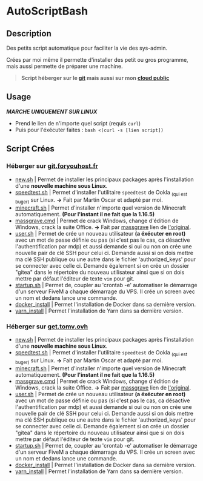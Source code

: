 # AutoScriptBash

## Description 

Des petits script automatique pour faciliter la vie des sys-admin.

Crées par moi même il permette d'installer des petit ou gros programme, mais aussi permette de préparer une machine.

> **Script héberger sur le [git](https://git.foryouhost.fr/tomv) mais aussi sur mon [cloud public](https://get.tomv.ovh)**

## Usage

***MARCHE UNIQUEMENT SUR LINUX***

* Prend le lien de n'importe quel script (requis `curl`)
* Puis pour l'éxécuter faites : `bash <(curl -s [lien script])`

## Script Crées

### Héberger sur [git.foryouhost.fr](https://git.foryouhost.fr/tomv)

* [new.sh](https://git.foryouhost.fr/tomv/AutoScriptBash/src/branch/master/new.sh) | Permet de installer les principaux packages après l'installation d'une **nouvelle machine sous __Linux__**.
* [speedtest.sh](https://git.foryouhost.fr/tomv/AutoScriptBash/src/branch/master/speedtest.sh) | Permet d'installer l'utilitaire `speedtest` de Ookla <sub>(qui est buger)</sub> sur Linux. **→** Fait par Martin Oscar et adapté par moi.
* [minecraft.sh](https://git.foryouhost.fr/tomv/AutoScriptBash/src/branch/master/minecraft.sh) | Permet d'installer n'importe quel version de Minecraft automatiquement. **(Pour l'instant il ne fait que la 1.16.5)**
* [massgrave.cmd](https://git.foryouhost.fr/tomv/AutoScriptBash/src/branch/master/massgrave.cmd) | Permet de crack Windows, change d'édition de Windows, crack la suite Office. **→** Fait par [massgrave](https://github.com/massgravel) lien de [l'original](https://github.com/massgravel/Microsoft-Activation-Scripts).
* [user.sh](https://git.foryouhost.fr/tomv/AutoScriptBash/src/branch/master/user.sh) | Permet de crée un nouveau utilisateur **(a éxécuter en root)** avec un mot de passe définie ou pas (si c'est pas le cas, ca désactive l'authentification par mdp) et aussi demande si oui ou non on crée une nouvelle pair de clé SSH pour celui ci. Demande aussi si on dois mettre ma clé SSH publique ou une autre dans le fichier 'authorized_keys' pour se connecter avec celle ci. Demande également si on crée un dossier "gitea" dans le répertoire du nouveau utilisateur ainsi que si on dois mettre par défaut l'éditeur de texte `vim` pour git.
* [startup.sh](https://git.foryouhost.fr/tomv/AutoScriptBash/src/branch/master/startup.sh) | Permet de, coupler au 'crontab -e' automatiser le démarrage d'un serveur FiveM a chaque démarrage du VPS. Il crée un screen avec un nom et dedans lance une commande.
* [docker_install](https://git.foryouhost.fr/tomv/AutoScriptBash/src/branch/master/dockerinstall.sh) | Permet l'installation de Docker dans sa dernière version.
* [yarn_install](https://git.foryouhost.fr/tomv/AutoScriptBash/src/branch/master/yarninstall.sh) | Permet l'installation de Yarn dans sa dernière version.

### Héberger sur [get.tomv.ovh](https://get.tomv.ovh/)

* [new.sh](https://get.tomv.ovh/new.sh) | Permet de installer les principaux packages après l'installation d'une **nouvelle machine sous __Linux__**.
* [speedtest.sh](https://get.tomv.ovh/speedtest.sh) | Permet d'installer l'utilitaire `speedtest` de Ookla <sub>(qui est buger)</sub> sur Linux. **→** Fait par Martin Oscar et adapté par moi.
* [minecraft.sh](https://get.tomv.ovh/minecraft.sh) | Permet d'installer n'importe quel version de Minecraft automatiquement. **(Pour l'instant il ne fait que la 1.16.5)**
* [massgrave.cmd](https://get.tomv.ovh/massgrave.cmd) | Permet de crack Windows, change d'édition de Windows, crack la suite Office. **→** Fait par [massgrave](https://github.com/massgravel) lien de [l'original](https://github.com/massgravel/Microsoft-Activation-Scripts).
* [user.sh](https://get.tomv.ovh/user.sh) | Permet de crée un nouveau utilisateur **(a éxécuter en root)** avec un mot de passe définie ou pas (si c'est pas le cas, ca désactive l'authentification par mdp) et aussi demande si oui ou non on crée une nouvelle pair de clé SSH pour celui ci. Demande aussi si on dois mettre ma clé SSH publique ou une autre dans le fichier 'authorized_keys' pour se connecter avec celle ci. Demande également si on crée un dossier "gitea" dans le répertoire du nouveau utilisateur ainsi que si on dois mettre par défaut l'éditeur de texte `vim` pour git.
* [startup.sh](https://get.tomv.ovh/startup.sh) | Permet de, coupler au 'crontab -e' automatiser le démarrage d'un serveur FiveM a chaque démarrage du VPS. Il crée un screen avec un nom et dedans lance une commande.
* [docker_install](https://get.tomv.ovh/dockerinstall.sh) | Permet l'installation de Docker dans sa dernière version.
* [yarn_install](https://get.tomv.ovh/yarninstall.sh) | Permet l'installation de Yarn dans sa dernière version.
